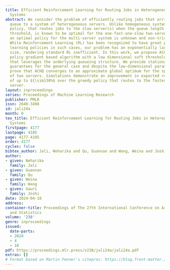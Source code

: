 ```yaml
---
title: Efficient Reinforcement Learning for Routing Jobs in Heterogeneous Queueing
  Systems
abstract: We consider the problem of efficiently routing jobs that arrive into a central
  queue to a system of heterogeneous servers. Unlike homogeneous systems, a threshold
  policy, that routes jobs to the slow server(s) when the queue length exceeds a certain
  threshold, is known to be optimal for the one-fast-one-slow two-server system. But
  an optimal policy for the multi-server system is unknown and non-trivial to find.
  While Reinforcement Learning (RL) has been recognized to have great potential for
  learning policies in such cases, our problem has an exponentially large state space
  size, rendering standard RL inefficient. In this work, we propose ACHQ, an efficient
  policy gradient based algorithm with a low dimensional soft threshold policy parameterization
  that leverages the underlying queueing structure. We provide stationary-point convergence
  guarantees for the general case and despite the low-dimensional parameterization
  prove that ACHQ converges to an approximate global optimum for the special case
  of two servers. Simulations demonstrate an improvement in expected response time
  of up to ${\sim}30%$ over the greedy policy that routes to the fastest available
  server.
layout: inproceedings
series: Proceedings of Machine Learning Research
publisher: PMLR
issn: 2640-3498
id: jali24a
month: 0
tex_title: Efficient Reinforcement Learning for Routing Jobs in Heterogeneous Queueing
  Systems
firstpage: 4177
lastpage: 4185
page: 4177-4185
order: 4177
cycles: false
bibtex_author: Jali, Neharika and Qu, Guannan and Wang, Weina and Joshi, Gauri
author:
- given: Neharika
  family: Jali
- given: Guannan
  family: Qu
- given: Weina
  family: Wang
- given: Gauri
  family: Joshi
date: 2024-04-18
address:
container-title: Proceedings of The 27th International Conference on Artificial Intelligence
  and Statistics
volume: '238'
genre: inproceedings
issued:
  date-parts:
  - 2024
  - 4
  - 18
pdf: https://proceedings.mlr.press/v238/jali24a/jali24a.pdf
extras: []
# Format based on Martin Fenner's citeproc: https://blog.front-matter.io/posts/citeproc-yaml-for-bibliographies/
---
```

